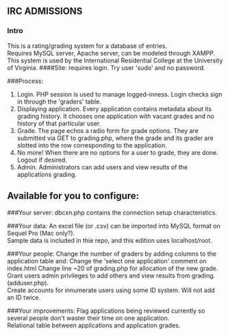 ## IRC ADMISSIONS
### Intro
This is a rating/grading system for a database of entries.<br>
Requires MySQL server, Apache server, can be modeled through XAMPP.<br>
This system is used by the International Residential College at the University of Virginia.
####Site: requires login. Try user 'sudo' and no password. 

###Process:

  1)  Login. PHP session is used to manage logged-inness. Login checks sign in through the 'graders' table.<br>
  2)  Displaying application. Every application contains metadata about its grading history. It chooses one application with vacant grades       and no history of that particular user.<br>
  3)  Grade. The page echos a radio form for grade options. They are submitted via GET to grading.php, where the grade and its grader are       slotted into the row corresponding to the application.<br>
  4)  No more! When there are no options for a user to grade, they are done. Logout if desired.<br>
  5)  Admin. Administrators can add users and view results of the applications grading.

## Available for you to configure:

###Your server:
dbcxn.php contains the connection setup characteristics.

###Your data:
An excel file (or .csv) can be imported into MySQL format on Sequel Pro (Mac only?).<br>
Sample data is included in thie repo, and this edition uses localhost/root.


###Your people:
Change the number of graders by adding columns to the application table and:
Change the 'select one application' comment on index.html 
Change line ~20 of grading.php for allocation of the new grade.<br>
Grant users admin privileges to add others and view results from grading. (adduser.php).<br>
Create accounts for innumerate users using some ID system. Will not add an ID twice.<br>

###Your improvements:
Flag applications being reviewed currently so several people don't waster their time on one application.<br>
Relational table between applications and application grades.<br>

